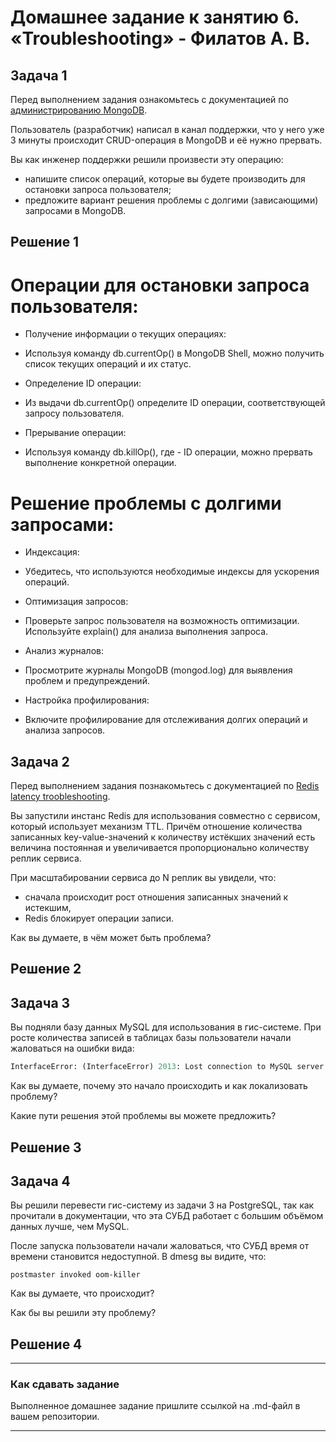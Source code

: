 # Домашнее задание к занятию 6. «Troubleshooting» - Филатов А. В.

## Задача 1

Перед выполнением задания ознакомьтесь с документацией по [администрированию MongoDB](https://docs.mongodb.com/manual/administration/).

Пользователь (разработчик) написал в канал поддержки, что у него уже 3 минуты происходит CRUD-операция в MongoDB и её 
нужно прервать. 

Вы как инженер поддержки решили произвести эту операцию:

- напишите список операций, которые вы будете производить для остановки запроса пользователя;
- предложите вариант решения проблемы с долгими (зависающими) запросами в MongoDB.

## Решение 1

# Операции для остановки запроса пользователя:
 - Получение информации о текущих операциях:
  * Используя команду db.currentOp() в MongoDB Shell, можно получить список текущих операций и их статус.

 - Определение ID операции:
  * Из выдачи db.currentOp() определите ID операции, соответствующей запросу пользователя.

 - Прерывание операции:
  * Используя команду db.killOp(<opid>), где <opid> - ID операции, можно прервать выполнение конкретной операции.

# Решение проблемы с долгими запросами:
 - Индексация:
  * Убедитесь, что используются необходимые индексы для ускорения операций.

 - Оптимизация запросов:
  * Проверьте запрос пользователя на возможность оптимизации. Используйте explain() для анализа выполнения запроса.

 - Анализ журналов:
  * Просмотрите журналы MongoDB (mongod.log) для выявления проблем и предупреждений.

 - Настройка профилирования:
  * Включите профилирование для отслеживания долгих операций и анализа запросов.

## Задача 2

Перед выполнением задания познакомьтесь с документацией по [Redis latency troobleshooting](https://redis.io/topics/latency).

Вы запустили инстанс Redis для использования совместно с сервисом, который использует механизм TTL. 
Причём отношение количества записанных key-value-значений к количеству истёкших значений есть величина постоянная и
увеличивается пропорционально количеству реплик сервиса. 

При масштабировании сервиса до N реплик вы увидели, что:

- сначала происходит рост отношения записанных значений к истекшим,
- Redis блокирует операции записи.

Как вы думаете, в чём может быть проблема?

## Решение 2

 
## Задача 3

Вы подняли базу данных MySQL для использования в гис-системе. При росте количества записей в таблицах базы
пользователи начали жаловаться на ошибки вида:
```python
InterfaceError: (InterfaceError) 2013: Lost connection to MySQL server during query u'SELECT..... '
```

Как вы думаете, почему это начало происходить и как локализовать проблему?

Какие пути решения этой проблемы вы можете предложить?

## Решение 3


## Задача 4


Вы решили перевести гис-систему из задачи 3 на PostgreSQL, так как прочитали в документации, что эта СУБД работает с 
большим объёмом данных лучше, чем MySQL.

После запуска пользователи начали жаловаться, что СУБД время от времени становится недоступной. В dmesg вы видите, что:

`postmaster invoked oom-killer`

Как вы думаете, что происходит?

Как бы вы решили эту проблему?

## Решение 4


---

### Как cдавать задание

Выполненное домашнее задание пришлите ссылкой на .md-файл в вашем репозитории.

---
